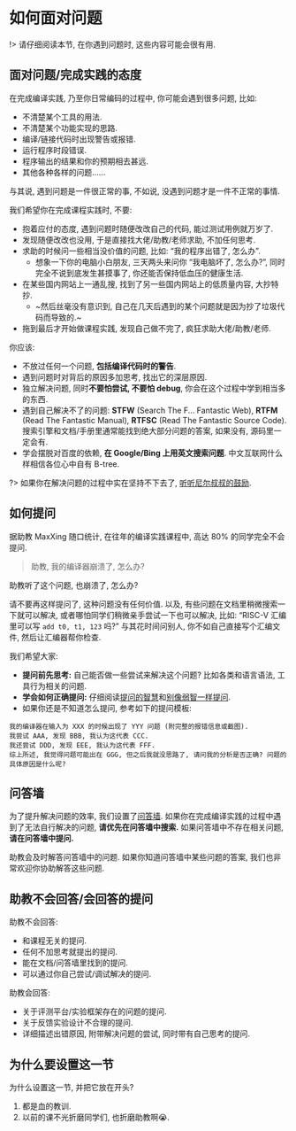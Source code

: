 # 如何面对问题

!> 请仔细阅读本节, 在你遇到问题时, 这些内容可能会很有用.

## 面对问题/完成实践的态度

在完成编译实践, 乃至你日常编码的过程中, 你可能会遇到很多问题, 比如:

* 不清楚某个工具的用法.
* 不清楚某个功能实现的思路.
* 编译/链接代码时出现警告或报错.
* 运行程序时段错误.
* 程序输出的结果和你的预期相去甚远.
* 其他各种各样的问题……

与其说, 遇到问题是一件很正常的事, 不如说, 没遇到问题才是一件不正常的事情.

我们希望你在完成课程实践时, 不要:

* 抱着应付的态度, 遇到问题时随便改改自己的代码, 能过测试用例就万岁了.
* 发现随便改改也没用, 于是直接找大佬/助教/老师求助, 不加任何思考.
* 求助的时候问一些相当没价值的问题, 比如: “我的程序出错了, 怎么办”.
  * 想象一下你的电脑小白朋友, 三天两头来问你 “我电脑坏了, 怎么办?”, 同时完全不说到底发生甚摸事了, 你还能否保持低血压的健康生活.
* 在某些国内网站上一通乱搜, 找到了另一些国内网站上的低质量内容, 大抄特抄.
  * ~然后丝毫没有意识到, 自己在几天后遇到的某个问题就是因为抄了垃圾代码而导致的.~
* 拖到最后才开始做课程实践, 发现自己做不完了, 疯狂求助大佬/助教/老师.

你应该:

* 不放过任何一个问题, **包括编译代码时的警告**.
* 遇到问题时对背后的原因多加思考, 找出它的深层原因.
* 独立解决问题, 同时**不要怕尝试, 不要怕 debug**, 你会在这个过程中学到相当多的东西.
* 遇到自己解决不了的问题: **STFW** (Search The F... Fantastic Web), **RTFM** (Read The Fantastic Manual), **RTFSC** (Read The Fantastic Source Code). 搜索引擎和文档/手册里通常能找到绝大部分问题的答案, 如果没有, 源码里一定会有.
* 学会摆脱对百度的依赖, **在 Google/Bing 上用英文搜索问题**. 中文互联网什么样相信各位心中自有 B-tree.

?> 如果你在解决问题的过程中实在坚持不下去了, [听听尼尔叔叔的鼓励](https://www.bilibili.com/video/BV1Fi4y1t7uG).

## 如何提问

据助教 MaxXing 随口统计, 在往年的编译实践课程中, 高达 80% 的同学完全不会提问.

> 助教, 我的编译器崩溃了, 怎么办?

助教听了这个问题, 也崩溃了, 怎么办?

请不要再这样提问了, 这种问题没有任何价值. 以及, 有些问题在文档里稍微搜索一下就可以解决, 或者哪怕同学们稍微亲手尝试一下也可以解决, 比如: “RISC-V 汇编里可以写 `add t0, t1, 123` 吗?” 与其花时间问别人, 你不如自己直接写个汇编文件, 然后让汇编器帮你检查.

我们希望大家:

* **提问前先思考:** 自己能否做一些尝试来解决这个问题? 比如各类和语言语法, 工具行为相关的问题.
* **学会如何正确提问:** 仔细阅读[提问的智慧](https://github.com/ryanhanwu/How-To-Ask-Questions-The-Smart-Way/blob/main/README-zh_CN.md)和[别像弱智一样提问](https://github.com/tangx/Stop-Ask-Questions-The-Stupid-Ways/blob/master/README.md).
* 如果你还是不知道怎么提问, 参考如下的提问模板:

```
我的编译器在输入为 XXX 的时候出现了 YYY 问题 (附完整的报错信息或截图).
我尝试 AAA, 发现 BBB, 我认为这代表 CCC.
我还尝试 DDD, 发现 EEE, 我认为这代表 FFF.
综上所述, 我觉得问题可能出在 GGG, 但之后我就没思路了, 请问我的分析是否正确? 问题的具体原因是什么呢?
```

## 问答墙

为了提升解决问题的效率, 我们设置了[问答墙](https://gitlab.eduxiji.net/pku-minic/QA-2022s). 如果你在完成编译实践的过程中遇到了无法自行解决的问题, **请优先在问答墙中搜索.** 如果问答墙中不存在相关问题, **请在问答墙中提问.**

助教会及时解答问答墙中的问题. 如果你知道问答墙中某些问题的答案, 我们也非常欢迎你协助解答这些问题.

## 助教不会回答/会回答的提问

助教不会回答:

* 和课程无关的提问.
* 任何不加思考就提出的提问.
* 能在文档/问答墙里找到的提问.
* 可以通过你自己尝试/调试解决的提问.

助教会回答:

* 关于评测平台/实验框架存在的问题的提问.
* 关于反馈实验设计不合理的提问.
* 详细描述出错原因, 附带解决问题的尝试, 同时带有自己思考的提问.

## 为什么要设置这一节

为什么设置这一节, 并把它放在开头?

1. 都是血的教训.
2. 以前的课不光折磨同学们, 也折磨助教啊😭.

